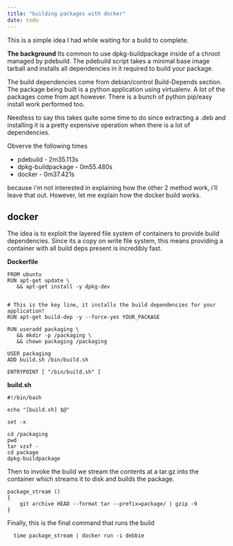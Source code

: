 ```yaml
---
title: "building packages with docker"
date: todo
---
```


This is a simple idea I had while waiting for a build to complete.

**The background**
Its common to use dpkg-buildpackage inside of a chroot managed by pdebuild. The pdebuild script
takes a minimal base image tarball and installs all dependencies in it required to
build your package.

The build dependencies come from debian/control Build-Depends section. The package being
built is a python application using virtualenv. A lot of the packages come from apt however.
There is a bunch of python pip/easy install work performed too.

Needless to say this takes quite some time to do since extracting a .deb and installing
it is a pretty expensive operation when there is a lot of dependencies.

Obverve the following times

- pdebuild - 2m35.113s
- dpkg-buildpackage - 0m55.480s
- docker - 0m37.421s

because i'm not interested in explaining how the other 2 method work, i'll leave that out. However, let me
explain how the docker build works.

docker
-------------
The idea is to exploit the layered file system of containers to provide build dependencies. Since
its a copy on write file system, this means providing a container with all build deps present is
incredibly fast.

**Dockerfile**
```
FROM ubuntu
RUN apt-get update \
   && apt-get install -y dpkg-dev


# This is the key line, it installs the build dependencies for your application!
RUN apt-get build-dep -y --force-yes YOUR_PACKAGE

RUN useradd packaging \
   && mkdir -p /packaging \
   && chown packaging /packaging

USER packaging
ADD build.sh /bin/build.sh

ENTRYPOINT [ "/bin/build.sh" ]

```
**build.sh**
```
#!/bin/bash

echo "[build.sh] $@"

set -x

cd /packaging
pwd
tar vzxf -
cd package
dpkg-buildpackage
```

Then to invoke the build we stream the contents at a tar.gz into the container which streams
it to disk and builds the package.

```
package_stream ()
{
    git archive HEAD --format tar --prefix=package/ | gzip -9
}
```

Finally, this is the final command that runs the build

      time package_stream | docker run -i debbie
